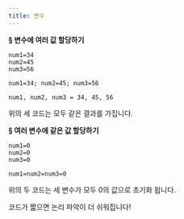 ```yaml
---
title: 변수
---
```




**§ 변수에 여러 값 할당하기**  

~~~
num1=34
num2=45
num3=56
~~~
~~~
num1=34; num2=45; num3=56
~~~
~~~
num1, num2, num3 = 34, 45, 56
~~~
위의 세 코드는 모두 같은 결과를 가집니다.


**§ 여러 변수에 같은 값 할당하기**  
~~~
num1=0
num2=0
num3=0
~~~
~~~
num1=num2=num3=0
~~~
위의 두 코드는 세 변수가 모두 0의 값으로 초기화 됩니다.

코드가 짧으면 논리 파악이 더 쉬워집니다!
